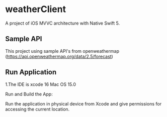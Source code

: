 # weatherClient

A  project of iOS MVVC architecture with Native Swift 5.


## Sample API
This project using sample API's from  openweathermap
(https://api.openweathermap.org/data/2.5/forecast)

## Run Application
1.The IDE is xcode 16 Mac OS 15.0

Run and Build the App:

Run the application in physical device from Xcode and give permissions for accessing the current location.




